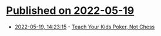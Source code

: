 # [Published on 2022-05-19](index.md)

* [2022-05-19, 14:23:15](https://news.ycombinator.com/item?id=31435034) - [Teach Your Kids Poker, Not Chess](https://momentofdeep.substack.com/p/teach-your-kids-poker-not-chess)
